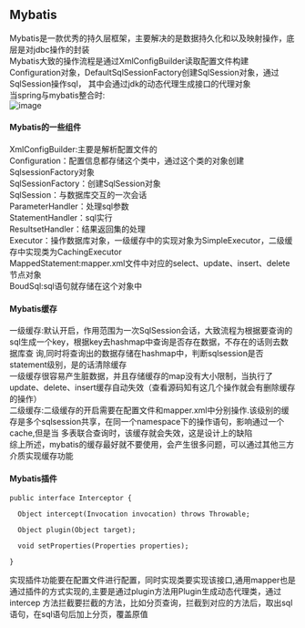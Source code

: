 Mybatis
---
Mybatis是一款优秀的持久层框架，主要解决的是数据持久化和以及映射操作，底层是对jdbc操作的封装<br>
Mybatis大致的操作流程是通过XmlConfigBuilder读取配置文件构建Configuration对象，DefaultSqlSessionFactory创建SqlSession对象，通过SqlSession操作sql，
其中会通过jdk的动态代理生成接口的代理对象<br>
当spring与mybatis整合时:<br>
![image](https://github.com/wangda7/77/blob/master/picture/34.png)<br>
#### Mybatis的一些组件<br>
XmlConfigBuilder:主要是解析配置文件的<br>
Configuration：配置信息都存储这个类中，通过这个类的对象创建SqlsessionFactory对象<br>
SqlSessionFactory：创建SqlSession对象<br>
SqlSession：与数据库交互的一次会话<br>
ParameterHandler：处理sql参数<br>
StatementHandler：sql实行<br>
ResultsetHandler：结果返回集的处理<br>
Executor：操作数据库对象，一级缓存中的实现对象为SimpleExecutor，二级缓存中实现类为CachingExecutor<br>
MappedStatement:mapper.xml文件中对应的select、update、insert、delete节点对象<br>
BoudSql:sql语句就存储在这个对象中<br>
#### Mybatis缓存<br>
一级缓存:默认开启，作用范围为一次SqlSession会话，大致流程为根据要查询的sql生成一个key，根据key去hashmap中查询是否存在数据，不存在的话则去数据库查
询,同时将查询出的数据存储在hashmap中，判断sqlsession是否statement级别，是的话清除缓存<br>
一级缓存很容易产生脏数据，并且存储缓存的map没有大小限制，当执行了update、delete、insert缓存自动失效（查看源码知有这几个操作就会有删除缓存的操作）<br>
二级缓存:二级缓存的开启需要在配置文件和mapper.xml中分别操作.该级别的缓存是多个sqlsession共享，在同一个namespace下的操作语句，影响通过一个cache,但是当
多表联合查询时，该缓存就会失效，这是设计上的缺陷<br>
综上所述，mybatis的缓存最好就不要使用，会产生很多问题，可以通过其他三方介质实现缓存功能<br>
#### Mybatis插件<br>
~~~
public interface Interceptor {

  Object intercept(Invocation invocation) throws Throwable;

  Object plugin(Object target);

  void setProperties(Properties properties);

}
~~~
实现插件功能要在配置文件进行配置，同时实现类要实现该接口,通用mapper也是通过插件的方式实现的,主要是通过plugin方法用Plugin生成动态代理类，通过intercep
方法拦截要拦截的方法，比如分页查询，拦截到对应的方法后，取出sql语句，在sql语句后加上分页，覆盖原值<br>



